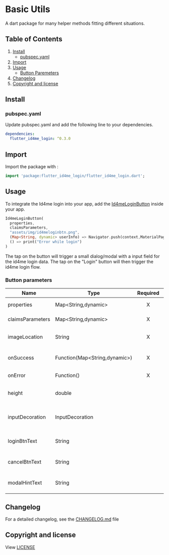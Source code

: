 # Basic Utils

A dart package for many helper methods fitting different situations.

## Table of Contents

1. [Install](#install)
   * [pubspec.yaml](#pubspec.yaml)
2. [Import](#import)
3. [Usage](#usage)
   * [Button Paremeters](#button-parameters)
4. [Changelog](#changelog)
5. [Copyright and license](#copyright-and-license)

## Install

### pubspec.yaml

Update pubspec.yaml and add the following line to your dependencies.

```yaml
dependencies:
  flutter_id4me_login: ^0.3.0
```

## Import

Import the package with :

```dart
import 'package:flutter_id4me_login/flutter_id4me_login.dart';
```

## Usage

To integrate the Id4me login into your app, add the [Id4meLoginButton](lib/src/Id4meLoginButton.dart) inside your app.

```dart
Id4meLoginButton(
  properties,
  claimsParameters,
  "assets/img/id4meloginbtn.png",
  (Map<String, dynamic> userInfo) => Navigator.push(context,MaterialPageRoute(builder: (context) => Home(userInfo))),
  () => print("Error while login")
)
```

The tap on the button will trigger a small dialog/modal with a input field for the id4me login data. The tap on the "Login" button will then trigger the id4me login flow.

### Button parameters

| Name             | Type                          | Required | Description                                      |
|------------------|-------------------------------|:--------:|--------------------------------------------------|
| properties       | Map<String,dynamic>           |     X    | The Id4me properties                             |
| claimsParameters | Map<String,dynamic>           |     X    | The Id4me claimsparameters                       |
| imageLocation    | String                        |     X    | The location of the image for the button         |
| onSuccess        | Function(Map<String,dynamic>) |     X    | Function to call after successfull login         |
| onError          | Function()                    |     X    | Function to call after failed login              |
| height           | double                        |          | The height of the button. Default = 45           |
| inputDecoration  | InputDecoration               |          | The InputDecoration for domain input widget      |
| loginBtnText     | String                        |          | The text for the login button. Default = Login   |
| cancelBtnText    | String                        |          | The text for the cancel button. Default = Cancel |
| modalHintText    | String                        |          | An additional hint text, displayed in the modal  |

## Changelog

For a detailed changelog, see the [CHANGELOG.md](CHANGELOG.md) file

## Copyright and license

View [LICENSE](LICENSE)